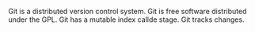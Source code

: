Git is a distributed version control system.
Git is free software distributed under the GPL.
Git has a mutable index callde stage.
Git tracks changes.


